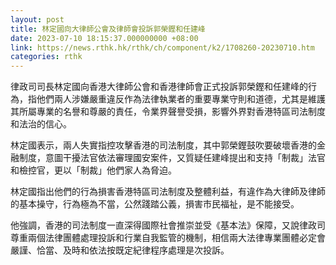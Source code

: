 ```yaml
---
layout: post
title: 林定國向大律師公會及律師會投訴郭榮鏗和任建峰
date: 2023-07-10 18:15:37.000000000 +08:00
link: https://news.rthk.hk/rthk/ch/component/k2/1708260-20230710.htm
categories: rthk
---
```


律政司司長林定國向香港大律師公會和香港律師會正式投訴郭榮鏗和任建峰的行為，指他們兩人涉嫌嚴重違反作為法律執業者的重要專業守則和道德，尤其是維護其所屬專業的名譽和尊嚴的責任，令業界聲譽受損，影響外界對香港特區司法制度和法治的信心。

林定國表示，兩人失實指控攻擊香港的司法制度，其中郭榮鏗鼓吹要破壞香港的金融制度，意圖干擾法官依法審理國安案件，又質疑任建峰提出和支持「制裁」法官和檢控官，更以「制裁」他們家人為脅迫。

林定國指出他們的行為損害香港特區司法制度及整體利益，有違作為大律師及律師的基本操守，行為極為不當，公然踐踏公義，損害市民福祉，是不能接受。

他強調，香港的司法制度一直深得國際社會推崇並受《基本法》保障，又說律政司尊重兩個法律團體處理投訴和行業自我監管的機制，相信兩大法律專業團體必定會嚴謹、恰當、及時和依法按既定紀律程序處理是次投訴。
